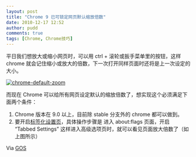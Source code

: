```yaml
---
layout: post
title: "Chrome 9 已可锁定网页默认缩放倍数"
date: 2010-12-17 12:52
author: pudd
comments: true
tags: [Chrome, Chrome技巧]
---
```

平日我们想放大或缩小网页时，可以用 ctrl + 滚轮或扳手菜单里的按钮，这样 chrome 就会记住缩小或放大的倍数，下一次打开同样页面时还将是上一次设定的大小。

<a href="http://img.chromi.org/2010/12/chrome-default-zoom.png">![](http://img.chromi.org/2010/12/chrome-default-zoom.png "chrome-default-zoom")</a>

而现在 Chrome 可以给所有网页设定默认的缩放倍数了，想实现这个必须满足下面两个条件：


1.  Chrome 版本在 9.0 以上，目前除 stable 分支外的 chrome 都可以做到。
2.  要开启[标签化设置页](http://www.chromi.org/archives/7358)，具体操作步骤是 进入 about:flags 页面，开启 “Tabbed Settings”
这样进入高级选项页时，就可以看见页面放大倍数了（如上图所示）

Via [GOS](http://googlesystem.blogspot.com/2010/12/change-default-zoom-level-in-google.html)

